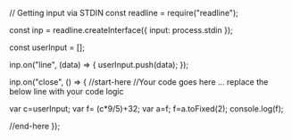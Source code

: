 // Getting input via STDIN
const readline = require("readline");

const inp = readline.createInterface({
  input: process.stdin
});

const userInput = [];

inp.on("line", (data) => {
  userInput.push(data);
});

inp.on("close", () => {
  //start-here
  //Your code goes here … replace the below line with your code logic 

  var c=userInput;
  var f= (c*9/5)+32;
  var a=f;
  f=a.toFixed(2);
  console.log(f);

  //end-here
});
